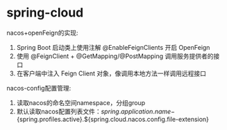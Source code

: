 # spring-cloud
nacos+openFeign的实现:  
  1. Spring Boot 启动类上使用注解 @EnableFeignClients 开启 OpenFeign  
  2. 使用 @FeignClient + @GetMapping/@PostMapping 调用服务提供者的接口  
  3. 在客户端中注入 Feign Client 对象，像调用本地方法一样调用远程接口  
  
nacos-config配置管理:   
   1. 读取nacos的命名空间namespace，分组group
   2. 默认读取nacos配置列表文件：${spring.application.name}-${spring.profiles.active}.${spring.cloud.nacos.config.file-extension}
 
